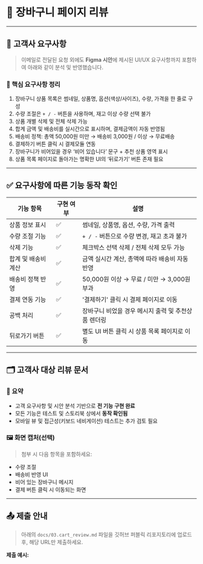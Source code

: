 # 🧾 장바구니 페이지 리뷰

---

## 🏢 고객사 요구사항

> 이메일로 전달된 요청 외에도 **Figma 시안**에 제시된 UI/UX 요구사항까지 포함하여 아래와 같이 분석 및 반영했습니다.

### 📌 핵심 요구사항 정리

1. 장바구니 상품 목록은 썸네일, 상품명, 옵션(색상/사이즈), 수량, 가격을 한 줄로 구성  
2. 수량 조절은 `+ / -` 버튼을 사용하며, 재고 이상 수량 선택 불가  
3. 상품 개별 삭제 및 전체 삭제 가능  
4. 합계 금액 및 배송비를 실시간으로 표시하며, 결제금액이 자동 반영됨  
5. 배송비 정책: 총액 50,000원 미만 → 배송비 3,000원 / 이상 → 무료배송  
6. 결제하기 버튼 클릭 시 결제모듈 연동  
7. 장바구니가 비어있을 경우 ‘비어 있습니다’ 문구 + 추천 상품 영역 표시  
8. 상품 목록 페이지로 돌아가는 명확한 UI의 ‘뒤로가기’ 버튼 존재 필요

---

## ✅ 요구사항에 따른 기능 동작 확인

| 기능 항목 | 구현 여부 | 설명 |
|-----------|-----------|------|
| 상품 정보 표시 | ✅ | 썸네일, 상품명, 옵션, 수량, 가격 출력 |
| 수량 조절 기능 | ✅ | `+ / -` 버튼으로 수량 변경, 재고 초과 불가 |
| 삭제 기능 | ✅ | 체크박스 선택 삭제 / 전체 삭제 모두 가능 |
| 합계 및 배송비 계산 | ✅ | 금액 실시간 계산, 총액에 따라 배송비 자동 반영 |
| 배송비 정책 반영 | ✅ | 50,000원 이상 → 무료 / 미만 → 3,000원 부과 |
| 결제 연동 기능 | ✅ | '결제하기' 클릭 시 결제 페이지로 이동 |
| 공백 처리 | ✅ | 장바구니 비었을 경우 메시지 출력 및 추천상품 렌더링 |
| 뒤로가기 버튼 | ✅ | 별도 UI 버튼 클릭 시 상품 목록 페이지로 이동 |

---

## 🗂 고객사 대상 리뷰 문서

### 📎 요약

- 고객 요구사항 및 시안 분석 기반으로 **전 기능 구현 완료**  
- 모든 기능은 테스트 및 스토리북 상에서 **동작 확인됨**
- 모바일 뷰 및 접근성(키보드 네비게이션) 테스트는 추가 검토 필요

### 🖼 화면 캡처(선택)

> 첨부 시 다음 항목을 포함하세요:
- 수량 조절
- 배송비 반영 UI
- 비어 있는 장바구니 메시지
- 결제 버튼 클릭 시 이동되는 화면

---

## 📤 제출 안내

> 아래의 `docs/03.cart_review.md` 파일을 깃허브 퍼블릭 리포지토리에 업로드 후, 해당 URL만 제출하세요.

**제출 예시:**
